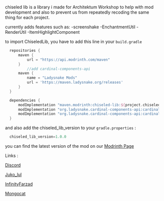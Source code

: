 chiseled lib is a library i made for Architektum Workshop to help with mod development and also to prevent us from repeatedly recoding the same thing for each project.

currently adds features such as:
  -screenshake
  -EnchantmentUtil
  -RenderUtil
  -ItemHighlightComponent

to import ChiseledLib, you have to add this line in your ``build.gradle``

```Groovy
  repositories {
	  maven {
		  url = "https://api.modrinth.com/maven"
	  }
          //add cardinal-components-api
	  maven {
		  name = "Ladysnake Mods"
		  url = 'https://maven.ladysnake.org/releases'
	  }
  }

  dependencies {
	  modImplementation "maven.modrinth:chiseled-lib:${project.chiseled_lib_version}"
	  modImplementation "org.ladysnake.cardinal-components-api:cardinal-components-base:${project.cca_version}"
	  modImplementation "org.ladysnake.cardinal-components-api:cardinal-components-entity:${project.cca_version}"
  }

```

and also add the chiseled_lib_version to your `gradle.properties` :

```Groovy
  chiseled_lib_version=1.0.0

```
you can find the latest version of the mod on our [Modrinth Page](https://modrinth.com/mod/chiseled-lib)

Links :

[Discord](https://discord.gg/pXVmqvHmRm)

[Juko_lul](https://bsky.app/profile/jukolul.bsky.social)

[InfinityFarzad](bsky.app/profile/infinityfarzad.bsky.social)

[Mongocat](https://www.youtube.com/@mongocat_wishs_merry_christmas)
